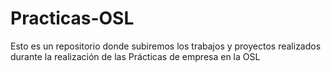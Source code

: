 # Practicas-OSL
Esto es un repositorio donde subiremos los trabajos y proyectos realizados durante la realización de las Prácticas de empresa en la OSL
